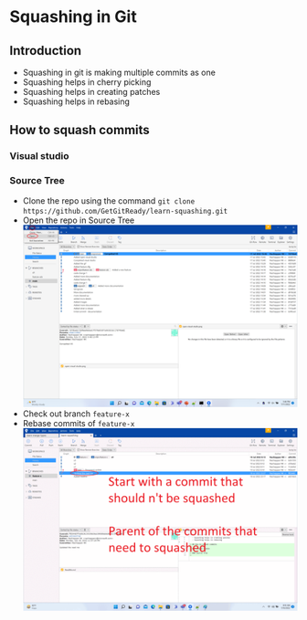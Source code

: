 # Squashing in Git

## Introduction
- Squashing in git is making multiple commits as one
- Squashing helps in cherry picking
- Squashing helps in creating patches
- Squashing helps in rebasing

## How to squash commits

### Visual studio

### Source Tree
- Clone the repo using the command `git clone https://github.com/GetGitReady/learn-squashing.git`
- Open the repo in Source Tree
![image](source-tree-open.png)
- Check out branch `feature-x`
- Rebase commits of `feature-x`
![image](source-tree-squashing.gif)


